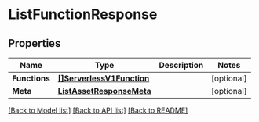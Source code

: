 # ListFunctionResponse

## Properties

Name | Type | Description | Notes
------------ | ------------- | ------------- | -------------
**Functions** | [**[]ServerlessV1Function**](ServerlessV1Function.md) |  |[optional] 
**Meta** | [**ListAssetResponseMeta**](ListAssetResponseMeta.md) |  |[optional] 

[[Back to Model list]](../README.md#documentation-for-models) [[Back to API list]](../README.md#documentation-for-api-endpoints) [[Back to README]](../README.md)


